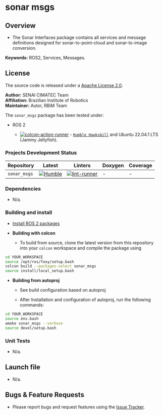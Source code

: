 # sonar msgs

## Overview

- The Sonar Interfaces package contains all services and message definitions designed for sonar-to-point-cloud and sonar-to-image conversion.

**Keywords:** ROS2, Services, Messages.

## License

The source code is released under a [Apache License 2.0](https://github.com/Brazilian-Institute-of-Robotics/sonar_msgs/blob/master/LICENSE).

**Author:** SENAI CIMATEC Team\
**Affiliation:** Brazilian Institute of Robotics \
**Maintainer:** Autor, RBiM Team


The `sonar_msgs` package has been tested under:

- ROS 2

  - [![colcon-action-runner](https://github.com/Brazilian-Institute-of-Robotics/sonar_msgs/actions/workflows/colcon-action-runner.yaml/badge.svg)](https://github.com/Brazilian-Institute-of-Robotics/sonar_msgs/actions/workflows/colcon-action-runner.yaml) - [`Humble Hawksbill`](https://docs.ros.org/en/humble/Releases/Release-Humble-Hawksbill.html) and Ubuntu 22.04.1 LTS (Jammy Jellyfish).

### Projects Development Status

| Repository | Latest | Linters |  Doxygen |  Coverage |
|---         |---     |---    |--- |--- |
| `sonar_msgs`| [![Humble](https://github.com/Brazilian-Institute-of-Robotics/sonar_msgs/actions/workflows/colcon-action-runner.yaml/badge.svg)](https://github.com/Brazilian-Institute-of-Robotics/sonar_msgs/actions/workflows/colcon-action-runner.yaml) | [![lint-runner](https://github.com/Brazilian-Institute-of-Robotics//actions/workflows/runner-ci-lint.yaml/badge.svg)](https://github.com/Brazilian-Institute-of-Robotics/sonar_msgs/actions/workflows/runner-ci-lint.yaml) | - | - |

### Dependencies

- N/a.

### Building and install
  - [Install ROS 2 packages](https://docs.ros.org/en/foxy/Installation/Ubuntu-Install-Debians.html#id4)

- **Building with colcon**

  - To build from source, clone the latest version from this repository into your `colcon` workspace and compile the package using


```bash
cd YOUR_WORKSPACE
source /opt/ros/foxy/setup.bash
colcon build --packages-select sonar_msgs
source install/local_setup.bash
```

- **Building from autoproj**

  - See build configuration based on autoproj

  - After Installation and configuration of autoproj, run the following commands:

```sh
cd YOUR_WORKSPACE
source env.bash
amake sonar_msgs --verbose
source devel/setup.bash
```
### Unit Tests
- N/a.

## Launch file
- N/a.

## Bugs & Feature Requests

- Please report bugs and request features using the [Issue Tracker](https://github.com/Brazilian-Institute-of-Robotics/sonar_msgs/issues).
